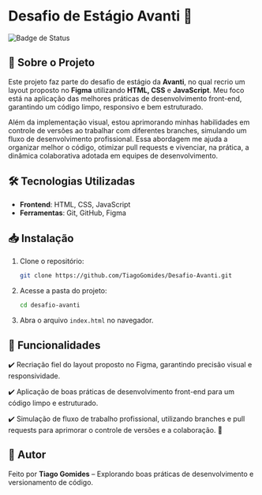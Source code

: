 # Desafio de Estágio Avanti 🚀

![Badge de Status](https://img.shields.io/badge/Status-Em_Desenvolvimento-orange)

## 📌 Sobre o Projeto  
Este projeto faz parte do desafio de estágio da **Avanti**, no qual recrio um layout proposto no **Figma** utilizando **HTML, CSS** e **JavaScript**. Meu foco está na aplicação das melhores práticas de desenvolvimento front-end, garantindo um código limpo, responsivo e bem estruturado. 

Além da implementação visual, estou aprimorando minhas habilidades em controle de versões ao trabalhar com diferentes branches, simulando um fluxo de desenvolvimento profissional. Essa abordagem me ajuda a organizar melhor o código, otimizar pull requests e vivenciar, na prática, a dinâmica colaborativa adotada em equipes de desenvolvimento. 

## 🛠 Tecnologias Utilizadas  
- **Frontend**: HTML, CSS, JavaScript  
- **Ferramentas**: Git, GitHub, Figma  

## 📥 Instalação  
1. Clone o repositório:  
   ```bash
   git clone https://github.com/TiagoGomides/Desafio-Avanti.git
   ```
2. Acesse a pasta do projeto:
   ```bash
   cd desafio-avanti
   ```
3. Abra o arquivo `index.html` no navegador.

## 📌 Funcionalidades  
✔️ Recriação fiel do layout proposto no Figma, garantindo precisão visual e responsividade.

✔️ Aplicação de boas práticas de desenvolvimento front-end para um código limpo e estruturado.

✔️ Simulação de fluxo de trabalho profissional, utilizando branches e pull requests para aprimorar o controle de versões e a colaboração. 🚀

## 👤 Autor  
Feito por **Tiago Gomides** – Explorando boas práticas de desenvolvimento e versionamento de código. 